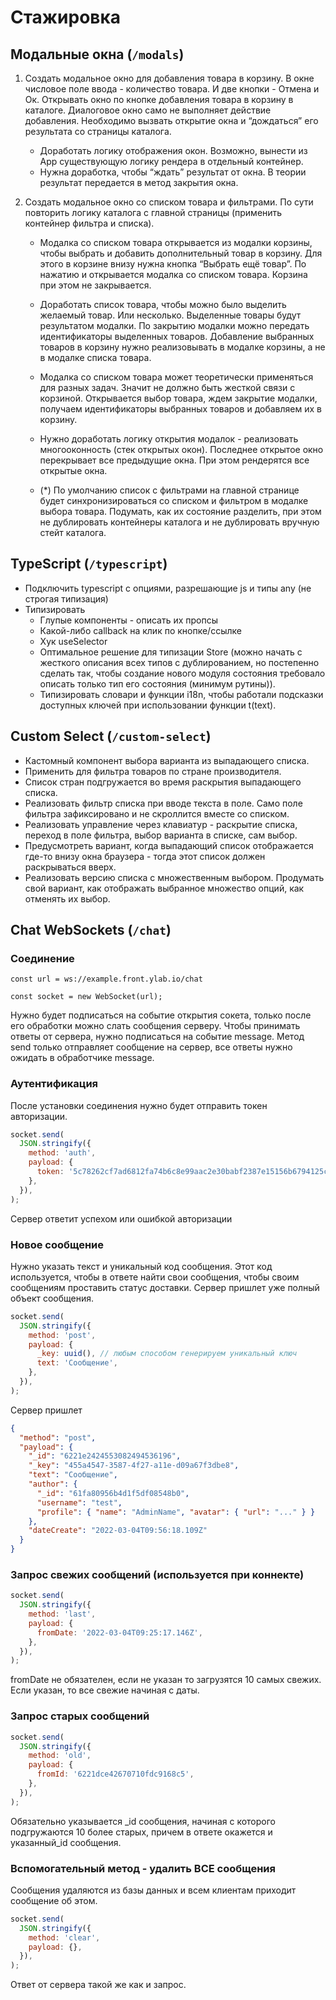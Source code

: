 # Стажировка

## Модальные окна (`/modals`)

1. Создать модальное окно для добавления товара в корзину. В окне числовое поле ввода - количество товара. И две кнопки - Отмена и Ок. Открывать окно по кнопке добавления товара в корзину в каталоге. Диалоговое окно само не выполняет действие добавления. Необходимо вызвать открытие окна и “дождаться” его результата со страницы каталога.

   - Доработать логику отображения окон. Возможно, вынести из App существующую логику рендера в отдельный контейнер.
   - Нужна доработка, чтобы “ждать” результат от окна. В теории результат передается в метод закрытия окна.

2. Создать модальное окно со списком товара и фильтрами. По сути повторить логику каталога с главной страницы (применить контейнер фильтра и списка).

   - Модалка со списком товара открывается из модалки корзины, чтобы выбрать и добавить дополнительный товар в корзину. Для этого в корзине внизу нужна кнопка “Выбрать ещё товар”. По нажатию и открывается модалка со списком товара. Корзина при этом не закрывается.

   - Доработать список товара, чтобы можно было выделить желаемый товар. Или несколько. Выделенные товары будут результатом модалки. По закрытию модалки можно передать идентификаторы выделенных товаров. Добавление выбранных товаров в корзину нужно реализовывать в модалке корзины, а не в модалке списка товара.

   - Модалка со списком товара может теоретически применяться для разных задач. Значит не должно быть жесткой связи с корзиной. Открывается выбор товара, ждем закрытие модалки, получаем идентификаторы выбранных товаров и добавляем их в корзину.

   - Нужно доработать логику открытия модалок - реализовать многооконность (стек открытых окон). Последнее открытое окно перекрывает все предыдущие окна. При этом рендерятся все открытые окна.

   - (\*) По умолчанию список с фильтрами на главной странице будет синхронизироваться со списком и фильтром в модалке выбора товара. Подумать, как их состояние разделить, при этом не дублировать контейнеры каталога и не дублировать вручную стейт каталога.

## TypeScript (`/typescript`)

- Подключить typescript с опциями, разрешающие js и типы any (не строгая типизация)
- Типизировать
  - Глупые компоненты - описать их пропсы
  - Какой-либо callback на клик по кнопке/ссылке
  - Хук useSelector
  - Оптимальное решение для типизации Store (можно начать с жесткого описания всех типов с дублированием, но постепенно сделать так, чтобы создание нового модуля состояния требовало описать только тип его состояния (минимум рутины)).
  - Типизировать словари и функции i18n, чтобы работали подсказки доступных ключей при использовании функции t(text).

## Custom Select (`/custom-select`)

- Кастомный компонент выбора варианта из выпадающего списка.
- Применить для фильтра товаров по стране производителя.
- Список стран подгружается во время раскрытия выпадающего списка.
- Реализовать фильтр списка при вводе текста в поле. Само поле фильтра зафиксировано и не скроллится вместе со списком.
- Реализовать управление через клавиатур - раскрытие списка, переход в поле фильтра, выбор варианта в списке, сам выбор.
- Предусмотреть вариант, когда выпадающий список отображается где-то внизу окна браузера - тогда этот список должен раскрываться вверх.
- Реализовать версию списка с множественным выбором. Продумать свой вариант, как отображать выбранное множество опций, как отменять их выбор.

## Chat WebSockets (`/chat`)

### Соединение

`const url = ws://example.front.ylab.io/chat`

`const socket = new WebSocket(url);`

Нужно будет подписаться на событие открытия сокета, только после его обработки можно слать сообщения серверу. Чтобы принимать ответы от сервера, нужно подписаться на событие message. Метод send только отправляет сообщение на сервер, все ответы нужно ожидать в обработчике message.

### Аутентификация

После установки соединения нужно будет отправить токен авторизации.

```js
socket.send(
  JSON.stringify({
    method: 'auth',
    payload: {
      token: '5c78262cf7ad6812fa74b6c8e99aac2e30babf2387e15156b6794125c46cb5fc',
    },
  }),
);
```

Сервер ответит успехом или ошибкой авторизации

### Новое сообщение

Нужно указать текст и уникальный код сообщения. Этот код используется, чтобы в ответе найти свои сообщения, чтобы своим сообщениям проставить статус доставки. Сервер пришлет уже полный объект сообщения.

```js
socket.send(
  JSON.stringify({
    method: 'post',
    payload: {
      _key: uuid(), // любым способом генерируем уникальный ключ
      text: 'Сообщение',
    },
  }),
);
```

Сервер пришлет

```json
{
  "method": "post",
  "payload": {
    "_id": "6221e2424553082494536196",
    "_key": "455a4547-3587-4f27-a11e-d09a67f3dbe8",
    "text": "Сообщение",
    "author": {
      "_id": "61fa80956b4d1f5df08548b0",
      "username": "test",
      "profile": { "name": "AdminName", "avatar": { "url": "..." } }
    },
    "dateCreate": "2022-03-04T09:56:18.109Z"
  }
}
```

### Запрос свежих сообщений (используется при коннекте)

```js
socket.send(
  JSON.stringify({
    method: 'last',
    payload: {
      fromDate: '2022-03-04T09:25:17.146Z',
    },
  }),
);
```

fromDate не обязателен, если не указан то загрузятся 10 самых свежих. Если указан, то все свежие начиная с даты.

### Запрос старых сообщений

```js
socket.send(
  JSON.stringify({
    method: 'old',
    payload: {
      fromId: '6221dce42670710fdc9168c5',
    },
  }),
);
```

Обязательно указывается \_id сообщения, начиная с которого подгружаются 10 более старых, причем в ответе окажется и указанный_id сообщения.

### Вспомогательный метод - удалить ВСЕ сообщения

Сообщения удаляются из базы данных и всем клиентам приходит сообщение об этом.

```js
socket.send(
  JSON.stringify({
    method: 'clear',
    payload: {},
  }),
);
```

Ответ от сервера такой же как и запрос.

